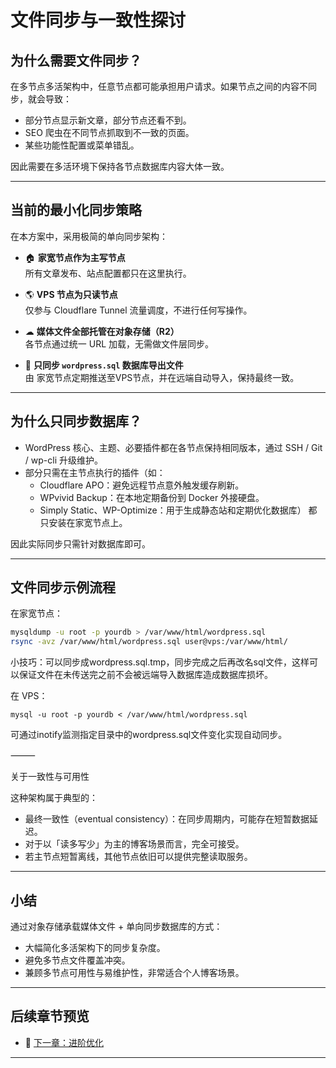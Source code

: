 # 文件同步与一致性探讨

## 为什么需要文件同步？

在多节点多活架构中，任意节点都可能承担用户请求。如果节点之间的内容不同步，就会导致：
- 部分节点显示新文章，部分节点还看不到。
- SEO 爬虫在不同节点抓取到不一致的页面。
- 某些功能性配置或菜单错乱。

因此需要在多活环境下保持各节点数据库内容大体一致。

---

## 当前的最小化同步策略

在本方案中，采用极简的单向同步架构：

- 🏠 **家宽节点作为主写节点**  
  所有文章发布、站点配置都只在这里执行。
  
- 🌎 **VPS 节点为只读节点**  
  仅参与 Cloudflare Tunnel 流量调度，不进行任何写操作。

- ☁ **媒体文件全部托管在对象存储（R2）**  
  各节点通过统一 URL 加载，无需做文件层同步。

- 🔄 **只同步 `wordpress.sql` 数据库导出文件**  
  由 家宽节点定期推送至VPS节点，并在远端自动导入，保持最终一致。

---

## 为什么只同步数据库？

- WordPress 核心、主题、必要插件都在各节点保持相同版本，通过 SSH / Git / wp-cli 升级维护。
- 部分只需在主节点执行的插件（如：
  - Cloudflare APO：避免远程节点意外触发缓存刷新。
  - WPvivid Backup：在本地定期备份到 Docker 外接硬盘。
  - Simply Static、WP-Optimize：用于生成静态站和定期优化数据库）
  都只安装在家宽节点上。
  
因此实际同步只需针对数据库即可。

---

## 文件同步示例流程

在家宽节点：
```bash
mysqldump -u root -p yourdb > /var/www/html/wordpress.sql
rsync -avz /var/www/html/wordpress.sql user@vps:/var/www/html/
```
小技巧：可以同步成wordpress.sql.tmp，同步完成之后再改名sql文件，这样可以保证文件在未传送完之前不会被远端导入数据库造成数据库损坏。

在 VPS：
```
mysql -u root -p yourdb < /var/www/html/wordpress.sql
```
可通过inotify监测指定目录中的wordpress.sql文件变化实现自动同步。

⸻

关于一致性与可用性

这种架构属于典型的：
- 最终一致性（eventual consistency）：在同步周期内，可能存在短暂数据延迟。
- 对于以「读多写少」为主的博客场景而言，完全可接受。
- 若主节点短暂离线，其他节点依旧可以提供完整读取服务。

---

## 小结

通过对象存储承载媒体文件 + 单向同步数据库的方式：
- 大幅简化多活架构下的同步复杂度。
- 避免多节点文件覆盖冲突。
- 兼顾多节点可用性与易维护性，非常适合个人博客场景。

---

## 后续章节预览

- 📌 [下一章：进阶优化](./04-advanced-optimizations.md)

---